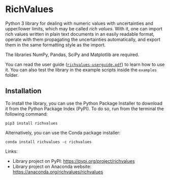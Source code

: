 # RichValues

Python 3 library for dealing with numeric values with uncertainties and upper/lower limits, which may be called _rich values_. With it, one can import rich values written in plain text documents in an easily readable format, operate with them propagating the uncertainties automatically, and export them in the same formatting style as the import.

The libraries NumPy, Pandas, SciPy and Matplotlib are required.

You can read the user guide ([`richvalues-userguide.pdf`](https://github.com/andresmegias/richvalues/blob/main/richvalues-userguide.pdf)) to learn how to use it. You can also test the library in the example scripts inside the `examples` folder.

## Installation

To install the library, you can use the Python Package Installer to download it from the Python Package Index (PyPI). To do so, run from the terminal the following command:
~~~
pip3 install richvalues
~~~
Alternatively, you can use the Conda package installer:
~~~
conda install richvalues -c richvalues
~~~
Links:
* Library project on PyPI: https://pypi.org/project/richvalues
* Library project on Anaconda website: https://anaconda.org/richvalues/richvalues 
